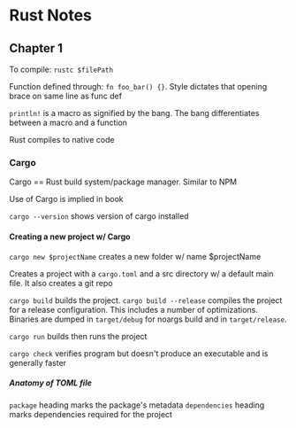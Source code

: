 # Rust Notes

## Chapter 1
To compile: `rustc $filePath`

Function defined through: `fn foo_bar() {}`. Style dictates that opening brace on same line as func def

`println!` is a macro as signified by the bang. The bang differentiates between a macro and a function

Rust compiles to native code

### Cargo

Cargo == Rust build system/package manager. Similar to NPM

Use of Cargo is implied in book

`cargo --version` shows version of cargo installed

#### Creating a new project w/ Cargo
`cargo new $projectName` creates a new folder w/ name $projectName

Creates a project with a `cargo.toml` and a src directory w/ a default main file. It also creates a git repo

`cargo build` builds the project. `cargo build --release` compiles the project for a release configuration. This includes a number of optimizations. Binaries are dumped in `target/debug` for noargs build and in `target/release`.

`cargo run` builds then runs the project

`cargo check` verifies program but doesn't produce an executable and is generally faster



##### Anatomy of TOML file
`package` heading marks the package's metadata
`dependencies` heading marks dependencies required for the project